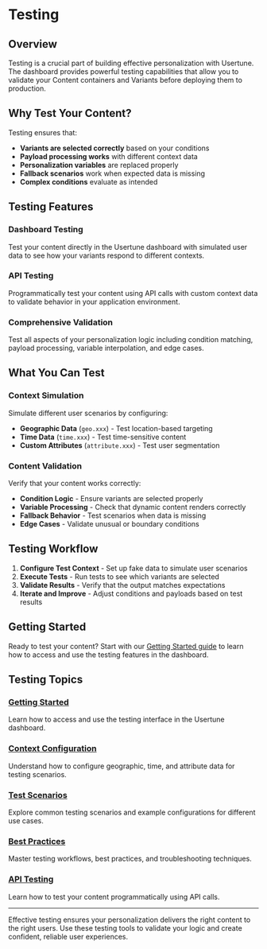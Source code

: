 # Testing

## Overview

Testing is a crucial part of building effective personalization with Usertune. The dashboard provides powerful testing capabilities that allow you to validate your Content containers and Variants before deploying them to production.

## Why Test Your Content?

Testing ensures that:
- **Variants are selected correctly** based on your conditions
- **Payload processing works** with different context data
- **Personalization variables** are replaced properly
- **Fallback scenarios** work when expected data is missing
- **Complex conditions** evaluate as intended

## Testing Features

### Dashboard Testing
Test your content directly in the Usertune dashboard with simulated user data to see how your variants respond to different contexts.

### API Testing
Programmatically test your content using API calls with custom context data to validate behavior in your application environment.

### Comprehensive Validation
Test all aspects of your personalization logic including condition matching, payload processing, variable interpolation, and edge cases.

## What You Can Test

### Context Simulation
Simulate different user scenarios by configuring:
- **Geographic Data** (`geo.xxx`) - Test location-based targeting
- **Time Data** (`time.xxx`) - Test time-sensitive content
- **Custom Attributes** (`attribute.xxx`) - Test user segmentation

### Content Validation
Verify that your content works correctly:
- **Condition Logic** - Ensure variants are selected properly
- **Variable Processing** - Check that dynamic content renders correctly
- **Fallback Behavior** - Test scenarios when data is missing
- **Edge Cases** - Validate unusual or boundary conditions

## Testing Workflow

1. **Configure Test Context** - Set up fake data to simulate user scenarios
2. **Execute Tests** - Run tests to see which variants are selected
3. **Validate Results** - Verify that the output matches expectations
4. **Iterate and Improve** - Adjust conditions and payloads based on test results

## Getting Started

Ready to test your content? Start with our [Getting Started guide](getting-started.md) to learn how to access and use the testing features in the dashboard.

## Testing Topics

### [Getting Started](getting-started.md)
Learn how to access and use the testing interface in the Usertune dashboard.

### [Context Configuration](context-configuration.md)
Understand how to configure geographic, time, and attribute data for testing scenarios.

### [Test Scenarios](scenarios.md)
Explore common testing scenarios and example configurations for different use cases.

### [Best Practices](best-practices.md)
Master testing workflows, best practices, and troubleshooting techniques.

### [API Testing](api-testing.md)
Learn how to test your content programmatically using API calls.

---

Effective testing ensures your personalization delivers the right content to the right users. Use these testing tools to validate your logic and create confident, reliable user experiences. 